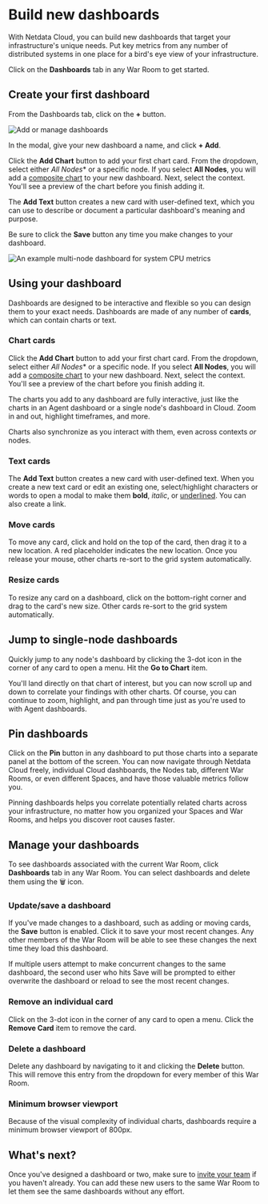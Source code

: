 # Build new dashboards

With Netdata Cloud, you can build new dashboards that target your infrastructure's unique needs. Put key metrics from
any number of distributed systems in one place for a bird's eye view of your infrastructure.

Click on the **Dashboards** tab in any War Room to get started.

## Create your first dashboard

From the Dashboards tab, click on the **+** button.

![Add or manage
dashboards](https://user-images.githubusercontent.com/1153921/108529360-a2145d00-7291-11eb-814b-2ea3303beb64.png)

In the modal, give your new dashboard a name, and click **+ Add**.

Click the **Add Chart** button to add your first chart card. From the dropdown, select either *All Nodes** or a specific
node. If you select **All Nodes**, you will add a [composite chart](https://github.com/netdata/netdata/blob/master/docs/cloud/visualize/overview.md) to
your new dashboard. Next, select the context. You'll see a preview of the chart before you finish adding it.

The **Add Text** button creates a new card with user-defined text, which you can use to describe or document a
particular dashboard's meaning and purpose.

Be sure to click the **Save** button any time you make changes to your dashboard.

![An example multi-node dashboard for system CPU
metrics](https://user-images.githubusercontent.com/1153921/108526381-4f857180-728e-11eb-9d65-1613e60891a5.png)

## Using your dashboard

Dashboards are designed to be interactive and flexible so you can design them to your exact needs. Dashboards are made
of any number of **cards**, which can contain charts or text.

### Chart cards

Click the **Add Chart** button to add your first chart card. From the dropdown, select either *All Nodes** or a specific
node. If you select **All Nodes**, you will add a [composite chart](https://github.com/netdata/netdata/blob/master/docs/cloud/visualize/overview.md) to
your new dashboard. Next, select the context. You'll see a preview of the chart before you finish adding it.

The charts you add to any dashboard are fully interactive, just like the charts in an Agent dashboard or a single node's
dashboard in Cloud. Zoom in and out, highlight timeframes, and more.

Charts also synchronize as you interact with them, even across contexts _or_ nodes.

### Text cards

The **Add Text** button creates a new card with user-defined text. When you create a new text card or edit an existing
one, select/highlight characters or words to open a modal to make them **bold**, _italic_, or <ins>underlined</ins>. You
can also create a link.

### Move cards

To move any card, click and hold on the top of the card, then drag it to a new location. A red placeholder indicates the
new location. Once you release your mouse, other charts re-sort to the grid system automatically.

### Resize cards

To resize any card on a dashboard, click on the bottom-right corner and drag to the card's new size. Other cards re-sort
to the grid system automatically.

## Jump to single-node dashboards

Quickly jump to any node's dashboard by clicking the 3-dot icon in the corner of any card to open a menu. Hit the **Go
to Chart** item.

You'll land directly on that chart of interest, but you can now scroll up and down to correlate your findings with other
charts. Of course, you can continue to zoom, highlight, and pan through time just as you're used to with Agent
dashboards.

## Pin dashboards

Click on the **Pin** button in any dashboard to put those charts into a separate panel at the bottom of the screen. You
can now navigate through Netdata Cloud freely, individual Cloud dashboards, the Nodes tab, different War Rooms, or even
different Spaces, and have those valuable metrics follow you.

Pinning dashboards helps you correlate potentially related charts across your infrastructure, no matter how you
organized your Spaces and War Rooms, and helps you discover root causes faster.

## Manage your dashboards

To see dashboards associated with the current War Room, click **Dashboards** tab in any War Room. You can select
dashboards and delete them using the 🗑️ icon.

### Update/save a dashboard

If you've made changes to a dashboard, such as adding or moving cards, the **Save** button is enabled. Click it to save
your most recent changes. Any other members of the War Room will be able to see these changes the next time they load
this dashboard.

If multiple users attempt to make concurrent changes to the same dashboard, the second user who hits Save will be
prompted to either overwrite the dashboard or reload to see the most recent changes.

### Remove an individual card

Click on the 3-dot icon in the corner of any card to open a menu. Click the **Remove Card** item to remove the card.

### Delete a dashboard

Delete any dashboard by navigating to it and clicking the **Delete** button. This will remove this entry from the
dropdown for every member of this War Room.

### Minimum browser viewport

Because of the visual complexity of individual charts, dashboards require a minimum browser viewport of 800px.

## What's next?

Once you've designed a dashboard or two, make sure
to [invite your team](https://github.com/netdata/netdata/blob/master/docs/cloud/manage/invite-your-team.md) if
you haven't already. You can add these new users to the same War Room to let them see the same dashboards without any
effort.
